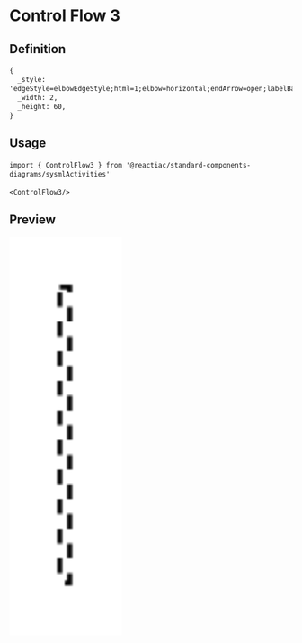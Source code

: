 # Control Flow 3

## Definition

```
{
  _style: 'edgeStyle=elbowEdgeStyle;html=1;elbow=horizontal;endArrow=open;labelBackgroundColor=none;dashed=1;endSize=12;',
  _width: 2,
  _height: 60,
}
```

## Usage

```
import { ControlFlow3 } from '@reactiac/standard-components-diagrams/sysmlActivities'

<ControlFlow3/>
```

## Preview

<img src="./control-flow-3.png" width="200"/>
